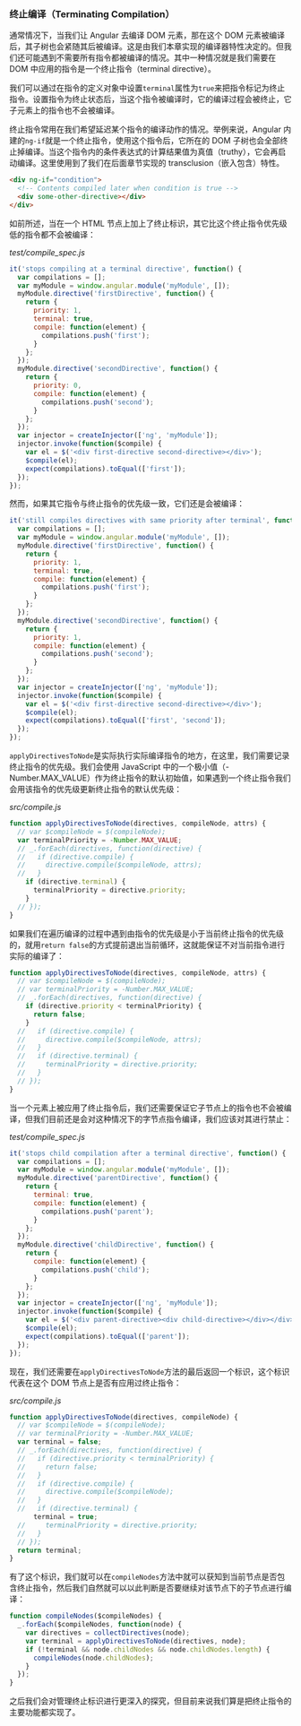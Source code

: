 ### 终止编译（Terminating Compilation）

通常情况下，当我们让 Angular 去编译 DOM 元素，那在这个 DOM 元素被编译后，其子树也会紧随其后被编译。这是由我们本章实现的编译器特性决定的。但我们还可能遇到不需要所有指令都被编译的情况。其中一种情况就是我们需要在 DOM 中应用的指令是一个终止指令（terminal directive）。

我们可以通过在指令的定义对象中设置`terminal`属性为`true`来把指令标记为终止指令。设置指令为终止状态后，当这个指令被编译时，它的编译过程会被终止，它子元素上的指令也不会被编译。

终止指令常用在我们希望延迟某个指令的编译动作的情况。举例来说，Angular 内建的`ng-if`就是一个终止指令，使用这个指令后，它所在的 DOM 子树也会全部终止掉编译。当这个指令内的条件表达式的计算结果值为真值（truthy），它会再启动编译。这里使用到了我们在后面章节实现的 transclusion（嵌入包含）特性。

```html
<div ng-if="condition">
  <!-- Contents compiled later when condition is true -->
  <div some-other-directive></div>
</div>
```

如前所述，当在一个 HTML 节点上加上了终止标识，其它比这个终止指令优先级低的指令都不会被编译：

_test/compile_spec.js_

```js
it('stops compiling at a terminal directive', function() {
  var compilations = [];
  var myModule = window.angular.module('myModule', []);
  myModule.directive('firstDirective', function() {
    return {
      priority: 1,
      terminal: true,
      compile: function(element) {
        compilations.push('first');
      }
    };
  });
  myModule.directive('secondDirective', function() {
    return {
      priority: 0,
      compile: function(element) {
        compilations.push('second');
      }
    };
  });
  var injector = createInjector(['ng', 'myModule']);
  injector.invoke(function($compile) {
    var el = $('<div first-directive second-directive></div>');
    $compile(el);
    expect(compilations).toEqual(['first']);
  });
});
```

然而，如果其它指令与终止指令的优先级一致，它们还是会被编译：

```js
it('still compiles directives with same priority after terminal', function() {
  var compilations = [];
  var myModule = window.angular.module('myModule', []);
  myModule.directive('firstDirective', function() {
    return {
      priority: 1,
      terminal: true,
      compile: function(element) {
        compilations.push('first');
      }
    };
  });
  myModule.directive('secondDirective', function() {
    return {
      priority: 1,
      compile: function(element) {
        compilations.push('second');
      }
    };
  });
  var injector = createInjector(['ng', 'myModule']);
  injector.invoke(function($compile) {
    var el = $('<div first-directive second-directive></div>');
    $compile(el);
    expect(compilations).toEqual(['first', 'second']);
  });
});
```

`applyDirectivesToNode`是实际执行实际编译指令的地方，在这里，我们需要记录终止指令的优先级。我们会使用 JavaScript 中的一个极小值（-Number.MAX_VALUE）作为终止指令的默认初始值，如果遇到一个终止指令我们会用该指令的优先级更新终止指令的默认优先级：

_src/compile.js_

```js
function applyDirectivesToNode(directives, compileNode, attrs) {
  // var $compileNode = $(compileNode);
  var terminalPriority = -Number.MAX_VALUE;
  // _.forEach(directives, function(directive) {
  //   if (directive.compile) {
  //     directive.compile($compileNode, attrs);
  //   }
    if (directive.terminal) {
      terminalPriority = directive.priority;
    }
  // });
}
```

如果我们在遍历编译的过程中遇到由指令的优先级是小于当前终止指令的优先级的，就用`return false`的方式提前退出当前循环，这就能保证不对当前指令进行实际的编译了：

```js
function applyDirectivesToNode(directives, compileNode, attrs) {
  // var $compileNode = $(compileNode);
  // var terminalPriority = -Number.MAX_VALUE;
  // _.forEach(directives, function(directive) {
    if (directive.priority < terminalPriority) {
      return false;
    }
  //   if (directive.compile) {
  //     directive.compile($compileNode, attrs);
  //   }
  //   if (directive.terminal) {
  //     terminalPriority = directive.priority;
  //   }
  // });
}
```

当一个元素上被应用了终止指令后，我们还需要保证它子节点上的指令也不会被编译，但我们目前还是会对这种情况下的字节点指令编译，我们应该对其进行禁止：

_test/compile_spec.js_

```js
it('stops child compilation after a terminal directive', function() {
  var compilations = [];
  var myModule = window.angular.module('myModule', []);
  myModule.directive('parentDirective', function() {
    return {
      terminal: true,
      compile: function(element) {
        compilations.push('parent');
      }
    };
  });
  myModule.directive('childDirective', function() {
    return {
      compile: function(element) {
        compilations.push('child');
      }
    };
  });
  var injector = createInjector(['ng', 'myModule']);
  injector.invoke(function($compile) {
    var el = $('<div parent-directive><div child-directive></div></div>');
    $compile(el);
    expect(compilations).toEqual(['parent']);
  });
});
```

现在，我们还需要在`applyDirectivesToNode`方法的最后返回一个标识，这个标识代表在这个 DOM 节点上是否有应用过终止指令：

_src/compile.js_

```js
function applyDirectivesToNode(directives, compileNode) {
  // var $compileNode = $(compileNode);
  // var terminalPriority = -Number.MAX_VALUE;
  var terminal = false;
  // _.forEach(directives, function(directive) {
  //   if (directive.priority < terminalPriority) {
  //     return false;
  //   }
  //   if (directive.compile) {
  //     directive.compile($compileNode);
  //   }
  //   if (directive.terminal) {
      terminal = true;
  //     terminalPriority = directive.priority;
  //   }
  // });
  return terminal;
}
```

有了这个标识，我们就可以在`compileNodes`方法中就可以获知到当前节点是否包含终止指令，然后我们自然就可以以此判断是否要继续对该节点下的子节点进行编译：

```js
function compileNodes($compileNodes) {
  _.forEach($compileNodes, function(node) {
    var directives = collectDirectives(node);
    var terminal = applyDirectivesToNode(directives, node);
    if (!terminal && node.childNodes && node.childNodes.length) {
      compileNodes(node.childNodes);
    }
  });
}
```

之后我们会对管理终止标识进行更深入的探究，但目前来说我们算是把终止指令的主要功能都实现了。